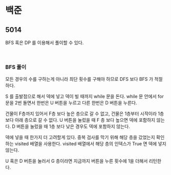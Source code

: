 # 백준

## 5014

BFS 혹은 DP 를 이용해서 풀이할 수 있다.

<br>

### BFS 풀이

모든 경우의 수를 구하는게 아니라 최단 횟수를 구해야 하므로 DFS 보다 BFS 가 적절하다.

S 를 출발점으로 해서 덱에 넣고 덱이 빌 때까지 while 문을 돈다. while 문 안에서 for 문을 2번 돌면서 한번은 U 버튼을 누르고 다른 한번은 D 버튼을 누른다.

건물이 F층까지 있어서 F층 보다 높은 층으로 갈 수 없고, 건물은 1층부터 시작이라 1층 보다 아래 층으로 갈 수 없다. U 버튼을 눌렀을 때 F 층 보다 높으면 덱에 포함하지 않는다. D 버튼을 눌렀을 때 1층 보다 낮은 경우도 덱에 포함하지 않는다.

덱에 넣을 때 한가지 더 고려할게 있다. 중복 검사를 막기 위해 해당 층을 갔었는지 확인하는 visited 배열을 사용한다. visited 배열에서 해당 층의 인덱스가 True 면 덱에 넣지 않는다.

U 혹은 D 버튼을 눌러서 G 층이라면 지금까지 버튼을 누른 횟수에 1을 더해서 리턴한다.